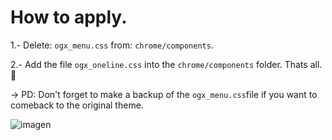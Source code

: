 # How to apply.
1.- Delete: <code>ogx_menu.css</code> from: <code>chrome/components</code>. 

2.- Add the file <code>ogx_oneline.css</code> into the <code>chrome/components</code> folder. Thats all. 💙

-> PD: Don't forget to make a backup of the <code>ogx_menu.css</code>file if you want to comeback to the original theme.

![imagen](https://user-images.githubusercontent.com/22057609/168898232-8bd41289-a470-4fa0-9888-4f78b0da3d21.png)

